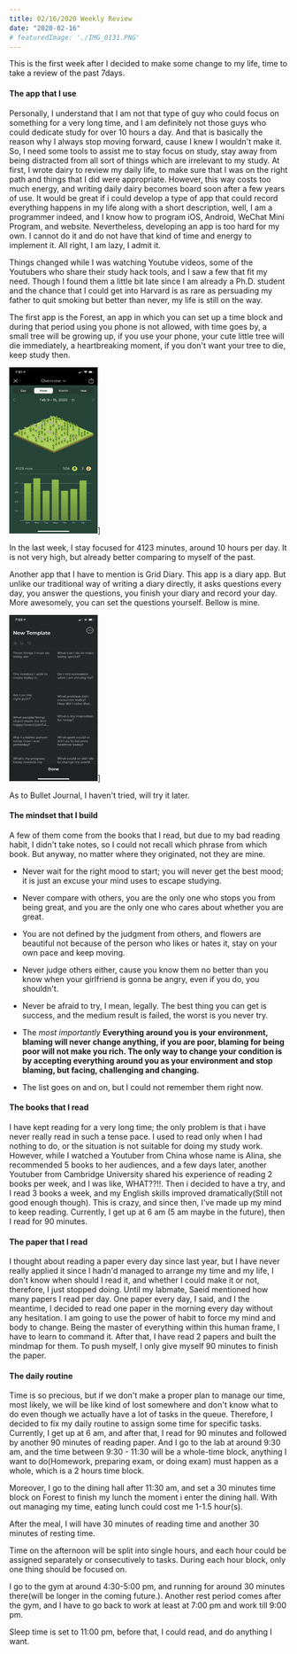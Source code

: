 ```yaml
---
title: 02/16/2020 Weekly Review 
date: "2020-02-16"
# featuredImage: './IMG_0131.PNG'
---
```


This is the first week after I decided to make some change to my life, time to take a review of the past 7days.

#### The app that I use
Personally, I understand that I am not that type of guy who could focus on something for a very long time, and I am definitely not those guys who could dedicate study for over 10 hours a day. And that is basically the reason why I always stop moving forward, cause I knew I wouldn't make it. So, I need some tools to assist me to stay focus on study, stay away from being distracted from all sort of things which are irrelevant to my study. At first, I wrote dairy to review my daily life, to make sure that I was on the right path and things that I did were appropriate. However, this way costs too much energy, and writing daily dairy becomes board soon after a few years of use. It would be great if i could develop a type of app that could record everything happens in my life along with a short description, well, I am a programmer indeed, and I know how to program iOS, Android, WeChat Mini Program, and website. Nevertheless, developing an app is too hard for my own. I cannot do it and do not have that kind of time and energy to implement it. All right, I am lazy, I admit it. 

Things changed while I was watching Youtube videos, some of the Youtubers who share their study hack tools, and I saw a few that fit my need. Though I found them a little bit late since I am already a Ph.D. student and the chance that I could get into Harvard is as rare as persuading my father to quit smoking but better than never, my life is still on the way.

The first app is the Forest, an app in which you can set up a time block and during that period using you phone is not allowed, with time goes by, a small tree will be growing up, if you use your phone, your cute little tree will die immediately, a heartbreaking moment, if you don't want your tree to die, keep study then.

<img src="./IMG_0131.PNG" width="160" height="300">]

In the last week, I stay focused for 4123 minutes, around 10 hours per day. It is not very high, but already better comparing to myself of the past. 

Another app that I have to mention is Grid Diary. This app is a diary app. But unlike our traditional way of writing a diary directly, it asks questions every day, you answer the questions, you finish your diary and record your day. More awesomely, you can set the questions yourself. Bellow is mine.

<img src="./IMG_0132.PNG" width="160" height="300">]


As to Bullet Journal, I haven't tried, will try it later.

#### The mindset that I build
A few of them come from the books that I read, but due to my bad reading habit, I didn't take notes, so I could not recall which phrase from which book. But anyway, no matter where they originated, not they are mine.

- Never wait for the right mood to start; you will never get the best mood; it is just an excuse your mind uses to escape studying.

- Never compare with others, you are the only one who stops you from being great, and you are the only one who cares about whether you are great.

- You are not defined by the judgment from others, and flowers are beautiful not because of the person who likes or hates it, stay on your own pace and keep moving.

- Never judge others either, cause you know them no better than you know when your girlfriend is gonna be angry, even if you do, you shouldn't.

- Never be afraid to try, I mean, legally. The best thing you can get is success, and the medium result is failed, the worst is you never try.

- The *most importantly* **Everything around you is your environment, blaming will never change anything, if you are poor, blaming for being poor will not make you rich. The only way to change your condition is by accepting everything around you as your environment and stop blaming, but facing, challenging and changing.**

- The list goes on and on, but I could not remember them right now. 


#### The books that I read

I have kept reading for a very long time; the only problem is that i have never really read in such a tense pace. I used to read only when I had nothing to do, or the situation is not suitable for doing my study work. However, while I watched a Youtuber from China whose name is Alina, she recommended 5 books to her audiences, and a few days later, another Youtuber from Cambridge University shared his experience of reading 2 books per week, and I was like, WHAT??!!. Then i decided to have a try, and I read 3 books a week, and my English skills improved dramatically(Still not good enough though). This is crazy, and since then, I've made up my mind to keep reading. Currently, I get up at 6 am (5 am maybe in the future), then I read for 90 minutes.

#### The paper that I read

I thought about reading a paper every day since last year, but I have never really applied it since I hadn'd managed to arrange my time and my life, I don't know when should I read it, and whether I could make it or not, therefore, I just stopped doing. Until my labmate, Saeid mentioned how many papers I read per day. One paper every day, I said, and I the meantime, I decided to read one paper in the morning every day without any hesitation. I am going to use the power of habit to force my mind and body to change. Being the master of everything within this human frame, I have to learn to command it. After that, I have read 2 papers and built the mindmap for them. To push myself, I only give myself 90 minutes to finish the paper.


#### The daily routine
Time is so precious, but if we don't make a proper plan to manage our time, most likely, we will be like kind of lost somewhere and don't know what to do even though we actually have a lot of tasks in the queue. Therefore, I decided to fix my daily routine to assign some time for specific tasks. Currently, I get up at 6 am, and after that, I read for 90 minutes and followed by another 90 minutes of reading paper. And I go to the lab at around 9:30 am, and the time between 9:30 - 11:30 will be a whole-time block, anything I want to do(Homework, preparing exam, or doing exam) must happen as a whole, which is a 2 hours time block.

Moreover, I go to the dining hall after 11:30 am, and set a 30 minutes time block on Forest to finish my lunch the moment i enter the dining hall. With out managing my time, eating lunch could cost me 1-1.5 hour(s). 

After the meal, I will have 30 minutes of reading time and another 30 minutes of resting time. 

Time on the afternoon will be split into single hours, and each hour could be assigned separately or consecutively to tasks. During each hour block, only one thing should be focused on.

I go to the gym at around 4:30-5:00 pm, and running for around 30 minutes there(will be longer in the coming future.). Another rest period comes after the gym, and I have to go back to work at least at 7:00 pm and work till 9:00 pm.

Sleep time is set to 11:00 pm, before that, I could read, and do anything I want.